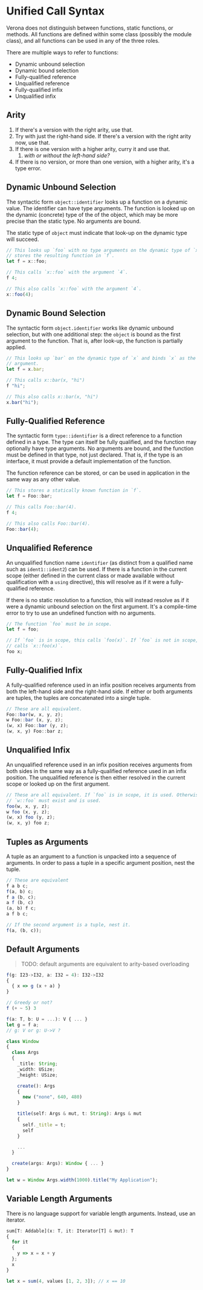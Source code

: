 # Unified Call Syntax

Verona does not distinguish between functions, static functions, or methods. All functions are defined within some class (possibly the module class), and all functions can be used in any of the three roles.

There are multiple ways to refer to functions:

* Dynamic unbound selection
* Dynamic bound selection
* Fully-qualified reference
* Unqualified reference
* Fully-qualified infix
* Unqualified infix

## Arity

1. If there's a version with the right arity, use that.
2. Try with just the right-hand side. If there's a version with the right arity now, use that.
3. If there is one version with a higher arity, curry it and use that.
   1. *with or without the left-hand side?*
4. If there is no version, or more than one version, with a higher arity, it's a type error.

## Dynamic Unbound Selection

The syntactic form `object::identifier` looks up a function on a dynamic value. The identifier can have type arguments. The function is looked up on the dynamic (concrete) type of the of the object, which may be more precise than the static type. No arguments are bound.

The static type of `object` must indicate that look-up on the dynamic type will succeed.

```ts
// This looks up `foo` with no type arguments on the dynamic type of `x` and
// stores the resulting function in `f`.
let f = x::foo;

// This calls `x::foo` with the argument `4`.
f 4;

// This also calls `x::foo` with the argument `4`.
x::foo(4);
```

## Dynamic Bound Selection

The syntactic form `object.identifier` works like dynamic unbound selection, but with one additional step: the `object` is bound as the first argument to the function. That is, after look-up, the function is partially applied.

```ts
// This looks up `bar` on the dynamic type of `x` and binds `x` as the first
// argument.
let f = x.bar;

// This calls x::bar(x, "hi")
f "hi";

// This also calls x::bar(x, "hi")
x.bar("hi");
```

## Fully-Qualified Reference

The syntactic form `type::identifier` is a direct reference to a function defined in a type. The type can itself be fully qualified, and the function may optionally have type arguments. No arguments are bound, and the function must be defined in that type, not just declared. That is, if the type is an interface, it must provide a default implementation of the function.

The function reference can be stored, or can be used in application in the same way as any other value.

```ts
// This stores a statically known function in `f`.
let f = Foo::bar;

// This calls Foo::bar(4).
f 4;

// This also calls Foo::bar(4).
Foo::bar(4);
```

## Unqualified Reference

An unqualified function name `identifier` (as distinct from a qualified name such as `ident1::ident2`) can be used. If there is a function in the current scope (either defined in the current class or made available without qualification with a `using` directive), this will resolve as if it were a fully-qualified reference.

If there is no static resolution to a function, this will instead resolve as if it were a dynamic unbound selection on the first argument. It's a compile-time error to try to use an undefined function with no arguments.

```ts
// The function `foo` must be in scope.
let f = foo;

// If `foo` is in scope, this calls `foo(x)`. If `foo` is not in scope, this
// calls `x::foo(x)`.
foo x;
```

## Fully-Qualified Infix

A fully-qualified reference used in an infix position receives arguments from both the left-hand side and the right-hand side. If either or both arguments are tuples, the tuples are concatenated into a single tuple.

```ts
// These are all equivalent.
Foo::bar(w, x, y, z);
w Foo::bar (x, y, z);
(w, x) Foo::bar (y, z);
(w, x, y) Foo::bar z;
```

## Unqualified Infix

An unqualified reference used in an infix position receives arguments from both sides in the same way as a fully-qualified reference used in an infix position. The unqualified reference is then either resolved in the current scope or looked up on the first argument.

```ts
// These are all equivalent. If `foo` is in scope, it is used. Otherwise,
// `w::foo` must exist and is used.
foo(w, x, y, z);
w foo (x, y, z);
(w, x) foo (y, z);
(w, x, y) foo z;
```

## Tuples as Arguments

A tuple as an argument to a function is unpacked into a sequence of arguments. In order to pass a tuple in a specific argument position, nest the tuple.

```ts
// These are equivalent
f a b c;
f(a, b) c;
f a (b, c);
a f (b, c)
(a, b) f c;
a f b c;

// If the second argument is a tuple, nest it.
f(a, (b, c));
```

## Default Arguments

> TODO: default arguments are equivalent to arity-based overloading

```ts
f(g: I23->I32, a: I32 = 4): I32->I32 
{
  { x => g (x + a) }
}

// Greedy or not?
f (+ ~ 5) 3

f(a: T, b: U = ...): V { ... }
let g = f a;
// g: V or g: U->V ?

class Window
{
  class Args
  {
    _title: String;
    _width: USize;
    _height: USize;

    create(): Args
    {
      new ("none", 640, 480)
    }

    title(self: Args & mut, t: String): Args & mut
    {
      self._title = t;
      self
    }

    ...
  }

  create(args: Args): Window { ... }
}

let w = Window Args.width(1000).title("My Application");

```

## Variable Length Arguments

There is no language support for variable length arguments. Instead, use an iterator.

```ts
sum[T: Addable](x: T, it: Iterator[T] & mut): T
{
  for it
  {
    y => x = x + y
  };
  x
}

let x = sum(4, values [1, 2, 3]); // x == 10

```

